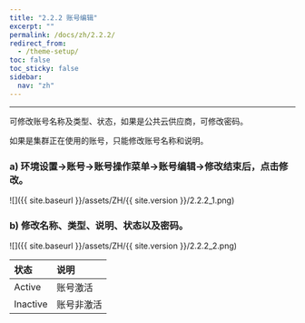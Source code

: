 ```yaml
---
title: "2.2.2 账号编辑"
excerpt: ""
permalink: /docs/zh/2.2.2/
redirect_from:
  - /theme-setup/
toc: false
toc_sticky: false
sidebar:
  nav: "zh"
---
```


---
可修改账号名称及类型、状态，如果是公共云供应商，可修改密码。

如果是集群正在使用的账号，只能修改账号名称和说明。

### a\) 环境设置→账号→账号操作菜单→账号编辑→修改结束后，点击修改。
![]({{ site.baseurl }}/assets/ZH/{{ site.version }}/2.2.2_1.png)

### b\) 修改名称、类型、说明、状态以及密码。
![]({{ site.baseurl }}/assets/ZH/{{ site.version }}/2.2.2_2.png)

| **状态** | **说明** |
| :--- | :--- |
| Active | 账号激活 |
| Inactive | 账号非激活 |
